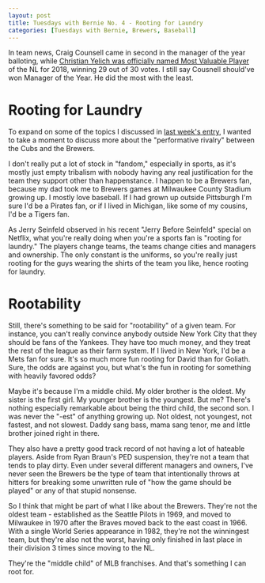 ```yaml
---
layout: post
title: Tuesdays with Bernie No. 4 - Rooting for Laundry
categories: [Tuesdays with Bernie, Brewers, Baseball]
---
```


In team news, Craig Counsell came in second in the manager of the year balloting, while [Christian Yelich was officially named Most Valuable Player](https://www.mlb.com/brewers/news/christian-yelich-wins-2018-nl-mvp-award/c-300793484?tid=27118386) of the NL for 2018, winning 29 out of 30 votes. I still say Cousnell should've won Manager of the Year. He did the most with the least.

# Rooting for Laundry

To expand on some of the topics I discussed in [last week's entry](http://www.bradwestness.com/2018/11/13/tuesdays-with-bernie-no-3-unrequested-permission/), I wanted to take a moment to discuss more about the "performative rivalry" between the Cubs and the Brewers.

I don't really put a lot of stock in "fandom," especially in sports, as it's mostly just empty tribalism with nobody having any real justification for the team they support other than happenstance. I happen to be a Brewers fan, because my dad took me to Brewers games at Milwaukee County Stadium growing up. I mostly love baseball. If I had grown up outside Pittsburgh I'm sure I'd be a Pirates fan, or if I lived in Michigan, like some of my cousins, I'd be a Tigers fan.

As Jerry Seinfeld observed in his recent "Jerry Before Seinfeld" special on Netflix, what you're really doing when you're a sports fan is "rooting for laundry." The players change teams, the teams change cities and managers and ownership. The only constant is the uniforms, so you're really just rooting for the guys wearing the shirts of the team you like, hence rooting for laundry.

# Rootability

Still, there's something to be said for "rootability" of a given team. For instance, you can't really convince anybody outside New York City that they should be fans of the Yankees. They have too much money, and they treat the rest of the league as their farm system. If I lived in New York, I'd be a Mets fan for sure. It's so much more fun rooting for David than for Goliath. Sure, the odds are against you, but what's the fun in rooting for something with heavily favored odds?

Maybe it's because I'm a middle child. My older brother is the oldest. My sister is the first girl. My younger brother is the youngest. But me? There's nothing especially remarkable about being the third child, the second son. I was never the "-est" of anything growing up. Not oldest, not youngest, not fastest, and not slowest. Daddy sang bass, mama sang tenor, me and little brother joined right in there.

They also have a pretty good track record of not having a lot of hateable players. Aside from Ryan Braun's PED suspension, they're not a team that tends to play dirty. Even under several different managers and owners, I've never seen the Brewers be the type of team that intentionally throws at hitters for breaking some unwritten rule of "how the game should be played" or any of that stupid nonsense.

So I think that might be part of what I like about the Brewers. They're not the oldest team - established as the Seattle Pilots in 1969, and moved to Milwaukee in 1970 after the Braves moved back to the east coast in 1966. With a single World Series appearance in 1982, they're not the winningest team, but they're also not the worst, having only finished in last place in their division 3 times since moving to the NL. 

They're the "middle child" of MLB franchises. And that's something I can root for.

